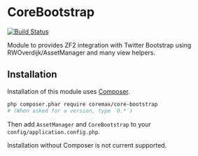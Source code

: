 # CoreBootstrap
[![Build Status](https://travis-ci.org/coremax/CoreBootstrap.png?branch=develop)](http://travis-ci.org/coremax/CoreBootstrap)

Module to provides ZF2 integration with Twitter Bootstrap using RWOverdijk/AssetManager and many view helpers.

## Installation

Installation of this module uses [Composer](http://getcomposer.org/).

```sh
php composer.phar require coremax/core-bootstrap
# (When asked for a version, type `0.*`)
```

Then add `AssetManager` and `CoreBootstrap` to your `config/application.config.php`.

Installation without Composer is not current supported.
